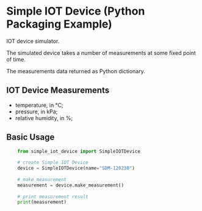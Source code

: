 # Simple IOT Device (Python Packaging Example)

IOT device simulator.

The simulated device takes a number of measurements at some fixed point of time.

The measurements data returned as Python dictionary.

## IOT Device Measurements

- temperature, in °C;
- pressure, in kPa;
- relative humidity, in %;

## Basic Usage

```Python 3
    from simple_iot_device import SimpleIOTDevice
    
    # create Simple IOT Device
    device = SimpleIOTDevice(name="SDM-120230")
    
    # make measurement
    measurement = device.make_measurement()
    
    # print measurement result
    print(measurement)
```




